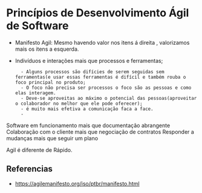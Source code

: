 # Princípios de Desenvolvimento Ágil de Software

- Manifesto Agil:
Mesmo havendo valor nos itens á direita , valorizamos mais os itens a esquerda.

- Indivíduos e interações mais que processos e ferramentas;

        - Alguns processos são difícies de serem seguidas sem ferramentas(e usar essas ferramentas é difícil e também rouba o foco principal no produto;
        - O foco não precisa ser processos o foco são as pessoas e como elas interagem.
        - Deve-se aproveitas ao máximo o potencial das pessoas(aproveitar o colaborador no melhor que ele pode oferecer);
        - é muito mais efetiva a comunicação faca a face.
        -  

Software em funcionamento mais que documentação abrangente
Colaboração com o cliente mais que negociação de contratos
Responder a mudanças mais que seguir um plano

Agil é diferente de Rápido.



## Referencias

- https://agilemanifesto.org/iso/ptbr/manifesto.html
